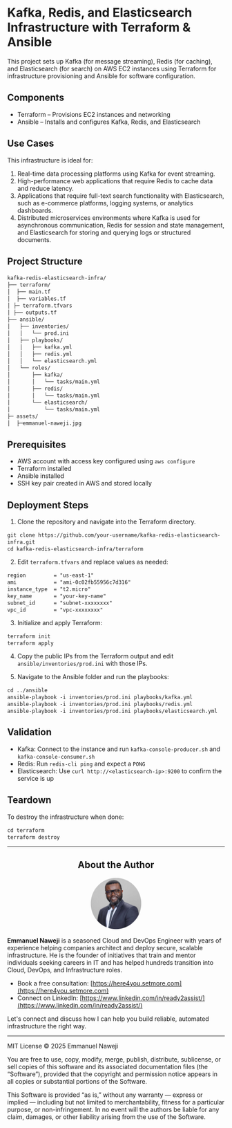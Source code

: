 # Kafka, Redis, and Elasticsearch Infrastructure with Terraform & Ansible

This project sets up Kafka (for message streaming), Redis (for caching), and Elasticsearch (for search) on AWS EC2 instances using Terraform for infrastructure provisioning and Ansible for software configuration.

## Components

- Terraform – Provisions EC2 instances and networking
- Ansible – Installs and configures Kafka, Redis, and Elasticsearch

## Use Cases

This infrastructure is ideal for:

1. Real-time data processing platforms using Kafka for event streaming.
2. High-performance web applications that require Redis to cache data and reduce latency.
3. Applications that require full-text search functionality with Elasticsearch, such as e-commerce platforms, logging systems, or analytics dashboards.
4. Distributed microservices environments where Kafka is used for asynchronous communication, Redis for session and state management, and Elasticsearch for storing and querying logs or structured documents.

## Project Structure

```
kafka-redis-elasticsearch-infra/
├── terraform/
│  ├── main.tf
│  ├── variables.tf
│ ├─ terraform.tfvars
│ ├── outputs.tf
├── ansible/
│   ├── inventories/
│   │   └── prod.ini
│   ├── playbooks/
│   │   ├── kafka.yml
│   │   ├── redis.yml
│   │   └── elasticsearch.yml
│   └── roles/
│       ├── kafka/
│       │   └── tasks/main.yml
│       ├── redis/
│       │   └── tasks/main.yml
│       └── elasticsearch/
│           └── tasks/main.yml
├─ assets/
│  ├─emmanuel-naweji.jpg
```

## Prerequisites

- AWS account with access key configured using `aws configure`
- Terraform installed
- Ansible installed
- SSH key pair created in AWS and stored locally

## Deployment Steps

1. Clone the repository and navigate into the Terraform directory.

```
git clone https://github.com/your-username/kafka-redis-elasticsearch-infra.git
cd kafka-redis-elasticsearch-infra/terraform
```

2. Edit `terraform.tfvars` and replace values as needed:

```
region         = "us-east-1"
ami            = "ami-0c02fb55956c7d316"
instance_type  = "t2.micro"
key_name       = "your-key-name"
subnet_id      = "subnet-xxxxxxxx"
vpc_id         = "vpc-xxxxxxxx"
```

3. Initialize and apply Terraform:

```
terraform init
terraform apply
```

4. Copy the public IPs from the Terraform output and edit `ansible/inventories/prod.ini` with those IPs.

5. Navigate to the Ansible folder and run the playbooks:

```
cd ../ansible
ansible-playbook -i inventories/prod.ini playbooks/kafka.yml
ansible-playbook -i inventories/prod.ini playbooks/redis.yml
ansible-playbook -i inventories/prod.ini playbooks/elasticsearch.yml
```

## Validation

- Kafka: Connect to the instance and run `kafka-console-producer.sh` and `kafka-console-consumer.sh`
- Redis: Run `redis-cli ping` and expect a `PONG`
- Elasticsearch: Use `curl http://<elasticsearch-ip>:9200` to confirm the service is up

## Teardown

To destroy the infrastructure when done:

```
cd terraform
terraform destroy
```

---

## <div align="center">About the Author</div>

<div align="center">
  <img src="assets/emmanuel-naweji.jpg" alt="Emmanuel Naweji" width="120" style="border-radius: 50%;">
</div>

**Emmanuel Naweji** is a seasoned Cloud and DevOps Engineer with years of experience helping companies architect and deploy secure, scalable infrastructure. He is the founder of initiatives that train and mentor individuals seeking careers in IT and has helped hundreds transition into Cloud, DevOps, and Infrastructure roles.

- Book a free consultation: [https://here4you.setmore.com](https://here4you.setmore.com)
- Connect on LinkedIn: [https://www.linkedin.com/in/ready2assist/](https://www.linkedin.com/in/ready2assist/)

Let's connect and discuss how I can help you build reliable, automated infrastructure the right way.


---

MIT License
© 2025 Emmanuel Naweji

You are free to use, copy, modify, merge, publish, distribute, sublicense, or sell
copies of this software and its associated documentation files (the “Software”),
provided that the copyright and permission notice appears in all copies
or substantial portions of the Software.

This Software is provided “as is,” without any warranty — express or implied —
including but not limited to merchantability, fitness for a particular purpose,
or non-infringement. In no event will the authors be liable for any claim, damages,
or other liability arising from the use of the Software.
